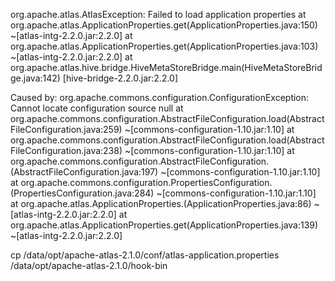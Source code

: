 org.apache.atlas.AtlasException: Failed to load application properties
at org.apache.atlas.ApplicationProperties.get(ApplicationProperties.java:150) ~[atlas-intg-2.2.0.jar:2.2.0]
at org.apache.atlas.ApplicationProperties.get(ApplicationProperties.java:103) ~[atlas-intg-2.2.0.jar:2.2.0]
at org.apache.atlas.hive.bridge.HiveMetaStoreBridge.main(HiveMetaStoreBridge.java:142) [hive-bridge-2.2.0.jar:2.2.0]

Caused by: org.apache.commons.configuration.ConfigurationException: Cannot locate configuration source null
at org.apache.commons.configuration.AbstractFileConfiguration.load(AbstractFileConfiguration.java:259) ~[commons-configuration-1.10.jar:1.10]
at org.apache.commons.configuration.AbstractFileConfiguration.load(AbstractFileConfiguration.java:238) ~[commons-configuration-1.10.jar:1.10]
at org.apache.commons.configuration.AbstractFileConfiguration.<init>(AbstractFileConfiguration.java:197) ~[commons-configuration-1.10.jar:1.10]
at org.apache.commons.configuration.PropertiesConfiguration.<init>(PropertiesConfiguration.java:284) ~[commons-configuration-1.10.jar:1.10]
at org.apache.atlas.ApplicationProperties.<init>(ApplicationProperties.java:86) ~[atlas-intg-2.2.0.jar:2.2.0]
at org.apache.atlas.ApplicationProperties.get(ApplicationProperties.java:139) ~[atlas-intg-2.2.0.jar:2.2.0]


cp /data/opt/apache-atlas-2.1.0/conf/atlas-application.properties /data/opt/apache-atlas-2.1.0/hook-bin
